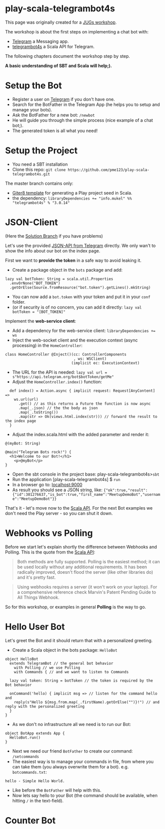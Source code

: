 # play-scala-telegrambot4s

This page was originally created for a [JUGs workshop](https://www.jug.ch/html/events/2017/chatbot_programmieren.html).

The workshop is about the first steps on implementing a chat bot with:

* [Telegram](https://telegram.org) a Messaging app.
* [telegrambot4s](https://github.com/mukel/telegrambot4s) a Scala API for Telegram.

The following chapters document the workshop step by step.

**A basic understanding of SBT and Scala will help;).**

# Setup the Bot
* Register a user on [Telegram](https://telegram.org) if you don't have one.
* Search for the BotFather in the Telegram App (he helps you to setup and manage your bots).
* Ask the BotFather for a new bot: `/newbot`
* He will guide you through the simple process (nice example of a chat bot;).
* The generated token is all what you need!

# Setup the Project
* You need a SBT installation
* Clone this repo: `git clone https://github.com/pme123/play-scala-telegrambot4s.git`

The master branch contains only:

* [Giter8 template](https://github.com/playframework/play-scala-seed.g8)  for generating a Play project seed in Scala.
* the dependency: `libraryDependencies += "info.mukel" %% "telegrambot4s" % "3.0.14"`

# JSON-Client
(Here the [Solution Branch](https://github.com/pme123/play-scala-telegrambot4s/tree/add-hello-bot) if you have problems)

Let's use the provided [JSON-API from Telegram](https://core.telegram.org/api) directly. We only wan't to show the info about our bot on the index page.

First we want to **provide the token** in a safe way to avoid leaking it.

* Create a package object in the `bots` package and add:
```
lazy val botToken: String = scala.util.Properties
  .envOrNone("BOT_TOKEN")
  .getOrElse(Source.fromResource("bot.token").getLines().mkString)
```
* You can now add a `bot.token` with your token and put it in your `conf` folder.
* (or if security is of no concern, you can add it directly: `lazy val botToken = "[BOT_TOKEN]"`

Implement the **web-service client**:

* Add a dependency for the web-service client: `libraryDependencies += ws`
* Inject the web-socket client and the execution context (async processing) in the `HomeController`:
```
class HomeController @Inject()(cc: ControllerComponents
                               , ws: WSClient)
                              (implicit ec: ExecutionContext)
```
* The URL for the API is needed: `lazy val url = s"https://api.telegram.org/bot$botToken/getMe"`
* Adjust the `HomeController.index()` function:
```
  def index() = Action.async { implicit request: Request[AnyContent] =>
    ws.url(url)
      .get() // as this returns a Future the function is now async
      .map(_.json) // the the body as json
      .map(_.toString())
      .map(str => Ok(views.html.index(str))) // forward the result to the index page
  }
```
* Adjust the index.scala.html with the added parameter and render it:
```
@(myBot: String)

@main("Telegram Bots rock!") {
  <h1>Welcome to our Bot!</h1>
    <p>@myBot</p>
}
```
* Open the sbt console in the project base: play-scala-telegrambot4s>`sbt`
* Run the application [play-scala-telegrambot4s] $ `run`
* In a browser go to: [localhost:9000](http://localhost:9000)
* As result you should see a JSON string, like: `{"ok":true,"result":{"id":301276637,"is_bot":true,"first_name":"MeetupDemoBot","username":"MeetupDemoBot"}}`

That's it - let's move now to the [Scala API](https://github.com/mukel/telegrambot4s). For the next Bot examples we don't need the Play server - so you can shut it down.

# Webhooks vs Polling
Before we start let's explain shortly the difference between Webhooks and Polling. This is the quote from the [Scala API](https://github.com/mukel/telegrambot4s):
> Both methods are fully supported. Polling is the easiest method; it can be used locally without any additional requirements. It has been radically improved, doesn't flood the server (like other libraries do) and it's pretty fast.

> Using webhooks requires a server (it won't work on your laptop). For a comprehensive reference check Marvin's Patent Pending Guide to All Things Webhook.

So for this workshop, or examples in general **Polling** is the way to go.
# Hello User Bot
Let's greet the Bot and it should return that with a personalized greeting.

* Create a Scala object in the bots package: `HelloBot`
```
object HelloBot
  extends TelegramBot // the general bot behavior
    with Polling // we use Polling
    with Commands { // and we want to listen to Commands

  lazy val token: String = botToken // the token is required by the Bot behavior

  onCommand('hello) { implicit msg => // listen for the command hello and
    reply(s"Hello ${msg.from.map(_.firstName).getOrElse("")}!") // and reply with the personalized greeting
  }
}
```
* As we don't no infrastructure all we need is to run our Bot:
```
object BotApp extends App {
  HelloBot.run()
}
```
* Next we need our friend `BotFather` to create our command: `/setcommands`
* The easiest way is to manage your commands in file, from where you can take them (you always overwrite them for a bot). e.g. `botcommands.txt`:
```
hello - Simple Hello World.
```
* Like before the `BotFather` will help with this.
* Now lets say hello to your Bot (the command should be available, when hitting `/` in the text-field).

# Counter Bot
